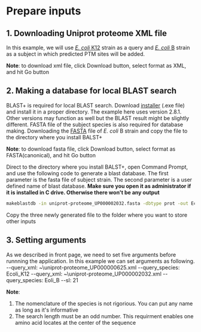 # Prepare inputs
## 1. Downloading Uniprot proteome XML file
In this example, we will use [_E. coli_ K12](https://www.uniprot.org/uniprot/?query=proteome:UP000000625) strain as a query and [_E. coli_ B](https://www.uniprot.org/uniprot/?query=proteome:UP000002032) strain as a subject in which predicted PTM sites will be added.

**Note**: to download xml file, click Download button, select format as XML, and hit Go button



## 2. Making a database for local BLAST search

BLAST+ is required for local BLAST search. Download [installer](https://ftp.ncbi.nlm.nih.gov/blast/executables/blast+/2.8.1/) (.exe file) and install it in a proper directory. The example here uses version 2.8.1. Other versions may function as well but the BLAST result might be slightly different.
FASTA file of the subject species is also required for database making. Downloading the [FASTA](https://www.uniprot.org/uniprot/?query=proteome:UP000002032) file of _E. coli_ B strain and copy the file to the directory where you install BALST+

**Note**: to download fasta file, click Download button, select format as FASTA(canonical), and hit Go button

Direct to the directory where you install BALST+, open Command Prompt, and use the following code to generate a blast database. The first parameter is the fasta file of subject strain. The second parameter is a user defined name of blast database. **Make sure you open it as administrator if it is installed in C drive. Otherwise there won't be any output** 
```bash
makeblastdb -in uniprot-proteome_UP000002032.fasta -dbtype prot -out Ecoli_B
```
Copy the three newly generated file to the folder where you want to store other inputs


## 3. Setting arguments
As we described in front page, we need to set five arguments before runnning the application. In this example we can set arguments as following.
--query_xml: ~\uniprot-proteome_UP000000625.xml
--query_species: Ecoli_K12
--query_xml: ~\uniprot-proteome_UP000002032.xml
--query_species: Eoli_B
--sl: 21

**Note**: 
1. The nomenclature of the species is not rigorious. You can put any name as long as it's informative
2. The search length must be an odd number. This requirment enables one amino acid locates at the center of the sequence
